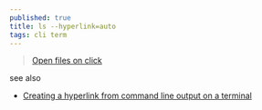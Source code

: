 ```yaml
---
published: true
title: ls --hyperlink=auto
tags: cli term
---
```

> [Open files on click](javascript:void(0))

see also
- [Creating a hyperlink from command line output on a terminal](https://kiwix.ounapuu.ee/content/askubuntu.com_en_all_2022-11/questions/1391071/creating-a-hyperlink-from-command-line-output-on-a-terminal)
